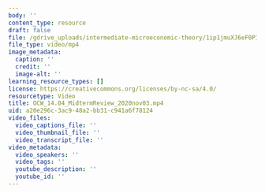 ```yaml
---
body: ''
content_type: resource
draft: false
file: /gdrive_uploads/intermediate-microeconomic-theory/1ip1jmuXJ6eF0PIjDzUAiWprKaEQdSvMz/ocw_1404_midtermreview_2020nov03.mp4
file_type: video/mp4
image_metadata:
  caption: ''
  credit: ''
  image-alt: ''
learning_resource_types: []
license: https://creativecommons.org/licenses/by-nc-sa/4.0/
resourcetype: Video
title: OCW_14.04_MidtermReview_2020nov03.mp4
uid: a20e296c-3ac9-48a2-bb31-c941a6f78124
video_files:
  video_captions_file: ''
  video_thumbnail_file: ''
  video_transcript_file: ''
video_metadata:
  video_speakers: ''
  video_tags: ''
  youtube_description: ''
  youtube_id: ''
---
```

